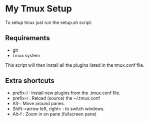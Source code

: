 # My Tmux Setup

To setup tmux just run the setup.sh script.

## Requirements
 * git
 * Linux system

This script will then install all the plugins listed in the tmux.conf file.

## Extra shortcuts
  * prefix-I : Install new plugins from the .tmux.conf file.
  * prefix-r : Reload (source) the ~/.tmux.conf
  * Alt-<arrow>: Move around panes.
  * Shift-<arrow left, right> : to switch windows.
  * Alt-f : Zoom in on pane (fullscreen pane)
